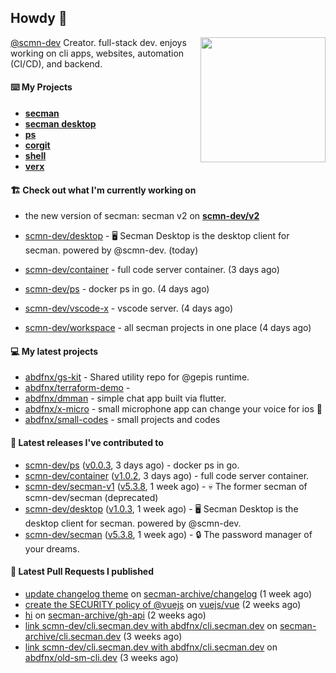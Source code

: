 ## Howdy 👋

<img align="right" src="https://github.com/abdfnx.png" width="200">

[@scmn-dev](https://github.com/scmn-dev) Creator. full-stack dev. enjoys working on cli apps, websites, automation (CI/CD), and backend.

#### ⌨️ My Projects

- [**secman**](https://github.com/scmn-dev/secman)
- [**secman desktop**](https://github.com/scmn-dev/desktop)
- [**ps**](https://github.com/scmn-dev/ps)
- [**corgit**](https://github.com/abdfnx/corgit)
- [**shell**](https://github.com/abdfnx/shell)
- [**verx**](https://github.com/abdfnx/verx)

#### 🏗️ Check out what I'm currently working on

- the new version of secman: secman v2 on [**scmn-dev/v2**](https://github.com/scmn-dev/v2)


- [scmn-dev/desktop](https://github.com/scmn-dev/desktop) - 🖥️ Secman Desktop is the desktop client for secman. powered by @scmn-dev. (today)
- [scmn-dev/container](https://github.com/scmn-dev/container) - full code server container. (3 days ago)
- [scmn-dev/ps](https://github.com/scmn-dev/ps) - docker ps in go. (4 days ago)
- [scmn-dev/vscode-x](https://github.com/scmn-dev/vscode-x) - vscode server. (4 days ago)
- [scmn-dev/workspace](https://github.com/scmn-dev/workspace) - all secman projects in one place (4 days ago)

#### 💻 My latest projects

- [abdfnx/gs-kit](https://github.com/abdfnx/gs-kit) - Shared utility repo for @gepis runtime.
- [abdfnx/terraform-demo](https://github.com/abdfnx/terraform-demo) - 
- [abdfnx/dmman](https://github.com/abdfnx/dmman) - simple chat app built via flutter.
- [abdfnx/x-micro](https://github.com/abdfnx/x-micro) - small microphone app can change your voice for ios 📱
- [abdfnx/small-codes](https://github.com/abdfnx/small-codes) - small projects and codes

#### 🔭 Latest releases I've contributed to

- [scmn-dev/ps](https://github.com/scmn-dev/ps) ([v0.0.3](https://github.com/scmn-dev/ps/releases/tag/v0.0.3), 3 days ago) - docker ps in go.
- [scmn-dev/container](https://github.com/scmn-dev/container) ([v1.0.2](https://github.com/scmn-dev/container/releases/tag/v1.0.2), 3 days ago) - full code server container.
- [scmn-dev/secman-v1](https://github.com/scmn-dev/secman-v1) ([v5.3.8](https://github.com/scmn-dev/secman-v1/releases/tag/v5.3.8), 1 week ago) - 💀 The former secman of scmn-dev/secman (deprecated)
- [scmn-dev/desktop](https://github.com/scmn-dev/desktop) ([v1.0.3](https://github.com/scmn-dev/desktop/releases/tag/v1.0.3), 1 week ago) - 🖥️ Secman Desktop is the desktop client for secman. powered by @scmn-dev.
- [scmn-dev/secman](https://github.com/scmn-dev/secman) ([v5.3.8](https://github.com/scmn-dev/secman/releases/tag/v5.3.8), 1 week ago) - 🔒 The password manager of your dreams.

#### 🔨 Latest Pull Requests I published

- [update changelog theme](https://github.com/secman-archive/changelog/pull/11) on [secman-archive/changelog](https://github.com/secman-archive/changelog) (1 week ago)
- [create the SECURITY policy of @vuejs](https://github.com/vuejs/vue/pull/12317) on [vuejs/vue](https://github.com/vuejs/vue) (2 weeks ago)
- [hi](https://github.com/secman-archive/gh-api/pull/22) on [secman-archive/gh-api](https://github.com/secman-archive/gh-api) (2 weeks ago)
- [link scmn-dev/cli.secman.dev with abdfnx/cli.secman.dev](https://github.com/secman-archive/cli.secman.dev/pull/250) on [secman-archive/cli.secman.dev](https://github.com/secman-archive/cli.secman.dev) (3 weeks ago)
- [link scmn-dev/cli.secman.dev with abdfnx/cli.secman.dev](https://github.com/abdfnx/old-sm-cli.dev/pull/2) on [abdfnx/old-sm-cli.dev](https://github.com/abdfnx/old-sm-cli.dev) (3 weeks ago)
